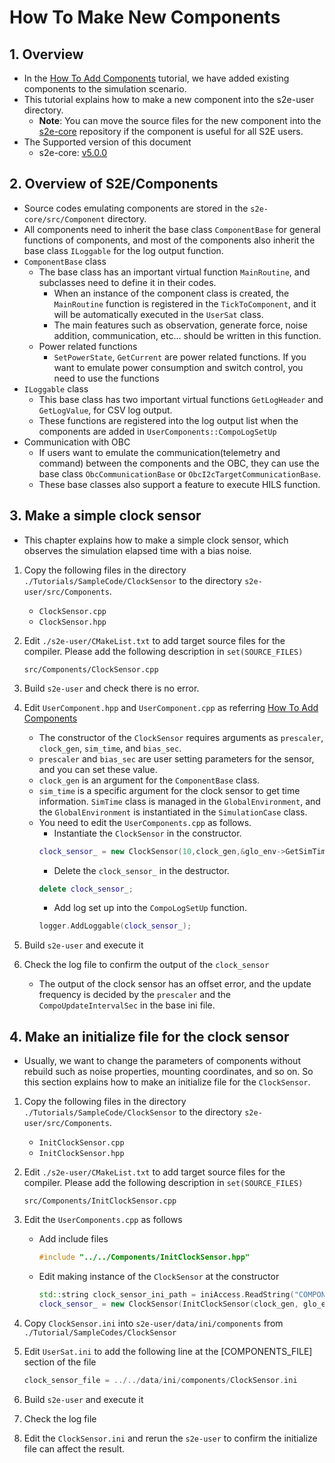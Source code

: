 # How To Make New Components

## 1.  Overview

- In the [How To Add Components](./HowToAddComponents.md) tutorial, we have added existing components to the simulation scenario.
- This tutorial explains how to make a new component into the s2e-user directory.
  - **Note**: You can move the source files for the new component into the [s2e-core](https://github.com/ut-issl/s2e-core) repository if the component is useful for all S2E users.
- The Supported version of this document
  - s2e-core: [v5.0.0](https://github.com/ut-issl/s2e-core/releases/tag/v5.0.0)


## 2. Overview of S2E/Components

- Source codes emulating components are stored in the `s2e-core/src/Component` directory.
- All components need to inherit the base class `ComponentBase` for general functions of components, and most of the components also inherit the base class `ILoggable` for the log output function.
- `ComponentBase` class
  - The base class has an important virtual function `MainRoutine`, and subclasses need to define it in their codes.
    - When an instance of the component class is created, the `MainRoutine` function is registered in the `TickToComponent`, and it will be automatically executed in the `UserSat` class.
    - The main features such as observation, generate force, noise addition, communication, etc... should be written in this function.
  - Power related functions
    - `SetPowerState`, `GetCurrent` are power related functions. If you want to emulate power consumption and switch control, you need to use the functions
- `ILoggable` class
  - This base class has two important virtual functions `GetLogHeader` and `GetLogValue`, for CSV log output.
  - These functions are registered into the log output list when the components are added in `UserComponents::CompoLogSetUp` 
- Communication with OBC
  - If users want to emulate the communication(telemetry and command) between the components and the OBC, they can use the base class `ObcCommunicationBase` or `ObcI2cTargetCommunicationBase`.
  - These base classes also support a feature to execute HILS function.


## 3. Make a simple clock sensor

- This chapter explains how to make a simple clock sensor, which observes the simulation elapsed time with a bias noise.

1. Copy the following files in the directory `./Tutorials/SampleCode/ClockSensor` to the directory `s2e-user/src/Components`.
   - `ClockSensor.cpp`
   - `ClockSensor.hpp`

2. Edit `./s2e-user/CMakeList.txt` to add target source files for the compiler. Please add the following description in `set(SOURCE_FILES)`

   ```
   src/Components/ClockSensor.cpp
   ```

3. Build `s2e-user` and check there is no error.

4. Edit `UserComponent.hpp` and `UserComponent.cpp` as referring [How To Add Components](./HowToAddComponents.md)

   - The constructor of the `ClockSensor` requires arguments as `prescaler`, `clock_gen`, `sim_time`, and `bias_sec`.
   - `prescaler` and `bias_sec` are user setting parameters for the sensor, and you can set these value.
   - `clock_gen` is an argument for the `ComponentBase` class.
   - `sim_time` is a specific argument for the clock sensor to get time information. `SimTime` class is managed in the `GlobalEnvironment`, and the `GlobalEnvironment` is instantiated in the `SimulationCase` class.
   - You need to edit the `UserComponents.cpp` as follows.
     - Instantiate the `ClockSensor` in the constructor.
     ```c++
     clock_sensor_ = new ClockSensor(10,clock_gen,&glo_env->GetSimTime(),0.001);
     ```
     - Delete the `clock_sensor_` in the destructor.
     ```c++
     delete clock_sensor_;
     ```
     - Add log set up into the `CompoLogSetUp` function.
     ```c++
     logger.AddLoggable(clock_sensor_);
     ```

5. Build `s2e-user` and execute it

6. Check the log file to confirm the output of the `clock_sensor`
   - The output of the clock sensor has an offset error, and the update frequency is decided by the `prescaler` and the `CompoUpdateIntervalSec` in the base ini file.

## 4. Make an initialize file for the clock sensor

- Usually, we want to change the parameters of components without rebuild such as noise properties, mounting coordinates, and so on. So this section explains how to make an initialize file for the `ClockSensor`.

1. Copy the following files in the directory `./Tutorials/SampleCode/ClockSensor` to the directory `s2e-user/src/Components`.
   - `InitClockSensor.cpp`
   - `InitClockSensor.hpp`

2. Edit `./s2e-user/CMakeList.txt` to add target source files for the compiler. Please add the following description in `set(SOURCE_FILES)`

   ```
   src/Components/InitClockSensor.cpp
   ```

4. Edit the `UserComponents.cpp` as follows
   - Add include files
     ```c++
     #include "../../Components/InitClockSensor.hpp"
     ```
   - Edit making instance of the `ClockSensor` at the constructor
     ```c++
     std::string clock_sensor_ini_path = iniAccess.ReadString("COMPONENTS_FILE", "clock_sensor_file");
     clock_sensor_ = new ClockSensor(InitClockSensor(clock_gen, glo_env->GetSimTime(), clock_sensor_ini_path));
     ```

6. Copy `ClockSensor.ini` into `s2e-user/data/ini/components` from `./Tutorial/SampleCodes/ClockSensor`

7. Edit `UserSat.ini` to add the following line at the [COMPONENTS_FILE] section of the file

   ```c++
   clock_sensor_file = ../../data/ini/components/ClockSensor.ini
   ```

8. Build `s2e-user` and execute it

9. Check the log file 

10. Edit the `ClockSensor.ini` and rerun the `s2e-user` to confirm the initialize file can affect the result.
